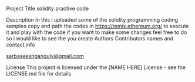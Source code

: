 Project Title
solidity practive code

Description
In this i uploaded some of the solidity programming coding samples copy and path the codes in https://remix.ethereum.org/ to execute it and play with the code
if you want to make some changes feel free to do so i would like to see the you create
Authors
Contributors names and contact info

sarbaseeshganguly@gmail.com

License
This project is licensed under the [NAME HERE] License - see the LICENSE.md file for details
